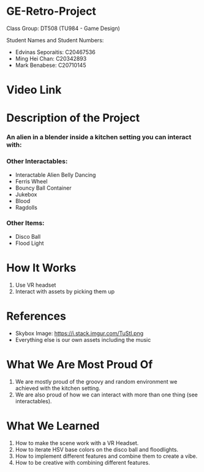 # GE-Retro-Project

Class Group: DT508 (TU984 - Game Design)

Student Names and Student Numbers:
- Edvinas Seporaitis: C20467536
- Ming Hei Chan: C20342893
- Mark Benabese: C20710145

# Video Link

# Description of the Project
### An alien in a blender inside a kitchen setting you can interact with:
### Other Interactables:
- Interactable Alien Belly Dancing
- Ferris Wheel
- Bouncy Ball Container
- Jukebox
- Blood
- Ragdolls

### Other Items:
- Disco Ball
- Flood Light

# How It Works
1) Use VR headset
2) Interact with assets by picking them up

# References
- Skybox Image: https://i.stack.imgur.com/TuStI.png
- Everything else is our own assets including the music

# What We Are Most Proud Of
1) We are mostly proud of the groovy and random environment we achieved with the kitchen setting. 
2) We are also proud of how we can interact with more than one thing (see interactables).

# What We Learned
1) How to make the scene work with a VR Headset.
2) How to iterate HSV base colors on the disco ball and floodlights.
3) How to implement different features and combine them to create a vibe.
4) How to be creative with combining different features.

